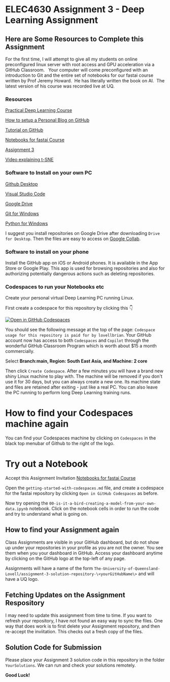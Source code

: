 # ELEC4630 Assignment 3 - Deep Learning Assignment

## Here are Some Resources to Complete this Assignment

For the first time, I will attempt to give all my students on online preconfigured linux server with root access and GPU acceleration via a GitHub Classroom.   Your computer will come preconfigured with an introduction to Git and the entire set of notebooks for our fastai course written by Prof Jeremy Howard.  He has literally written the book on AI.  The latest version of his course was recorded live at UQ. 

### Resources

[Practical Deep Learning Course](https://course.fast.ai/)

[How to setup a Personal Blog on GitHub](https://www.fast.ai/posts/2020-01-16-fast_template.html)

[Tutorial on GitHub](https://classroom.github.com/a/WQ2cYhvn)

[Notebooks for fastai Course](https://classroom.github.com/a/55q09ppO)

[Assignment 3](https://classroom.github.com/a/bFnkoIfT)

[Video explaining t-SNE](https://youtu.be/RJVL80Gg3lA)

### Software to Install on your own PC

[Github Desktop](https://desktop.github.com/)

[Visual Studio Code](https://code.visualstudio.com/)

[Google Drive](https://www.google.com/drive/download/)

[Git for Windows](https://gitforwindows.org/)

[Python for Windows](https://www.python.org/downloads/windows/)

I suggest you install repositories on Google Drive after downloading `Drive for Desktop`.  Then the files are easy to access on [Google Collab](https://colab.research.google.com/). 

### Software to install on your phone

Install the GitHub app on iOS or Android phones. It is available in the App Store or Google Play. This app is used for browsing repositories and also for authorizing potentially dangerous actions such as deleting repositories. 


### Codespaces to run your Notebooks etc

Create your personal virtual Deep Learning PC running Linux.

First create a codespace for this repository by clicking this 👇 

[![Open in GitHub Codespaces](https://github.com/codespaces/badge.svg)](https://github.com/codespaces/new?hide_repo_select=true&ref=master&repo=635322441)

You should see the following message at the top of the page: `Codespace usage for this repository is paid for by lovellbrian`.  Your GitHub account now has access to both `Codespaces` and `Copilot` through the wonderful GitHub Classroom Program which is worth about $15 a month commercially. 

Select **Branch:main, Region: South East Asia, and Machine: 2 core**

Then click `Create Codespace`.  After a few minutes you will have a brand new shiny Linux machine to play with.  The machine will be removed if you don't use it for 30 days, but you can always create a new one.  Its machine state and files are retained after exiting - just like a real PC. You can also leave the PC running to perform long Deep Learning training runs. 

# How to find your Codespaces machine again

You can find your Codespaces machine by clicking on `Codespaces` in the black top menubar of Github to the right of the logo.  

# Try out a Notebook

Accept this Assignment Invitation
[Notebooks for fastai Course](https://classroom.github.com/a/55q09ppO)

Open the `getting-started-with-codespaces.md` file, and create a codespace for the fastai repository by clicking `Open in GitHub Codespaces` as before.

Now try opening the `00-is-it-a-bird-creating-a-model-from-your-own-data.ipynb` notebook.  Click on the notebook cells in order to run the code and try to understand what is going on. 

## How to find your Assignment again

Class Assignments are visible in your GitHub dashboard, but do not show up under your repositories in your profile as you are not the owner.  You see them when you your dashboard in GitHub. Access your dashboard anytime by clicking on the GitHub logo at the top-left of any page. 

Assignments will have a name of the form `The-University-of-Queensland-Lovell/assignment-3-solution-repository-\<yourGitHubName\>` and will have a UQ logo.  

## Fetching Updates on the Assignment Respository

I may need to update this assignment from time to time.  If you want to refresh your repository, I have not found an easy way to sync the files.  One way that does work is to first delete your Assignment repository, and then re-accept the inviitation. This checks out a fresh copy of the files. 

## Solution Code for Submission

Please place your Assignment 3 solution code in this repository in the folder `YourSolutions`. We can run and check your solutions remotely.

**Good Luck!**
